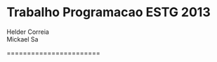 Trabalho Programacao ESTG 2013
=======================

Helder Correia<br>
Mickael Sa<br>

=======================



